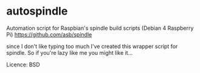 autospindle
===========

Automation script for Raspbian's spindle build scripts (Debian 4 Raspberry Pi)
	https://github.com/asb/spindle

since I don't like typing too much I've created this wrapper script for spindle.
So if you're lazy like me you might like it...

Licence: BSD
